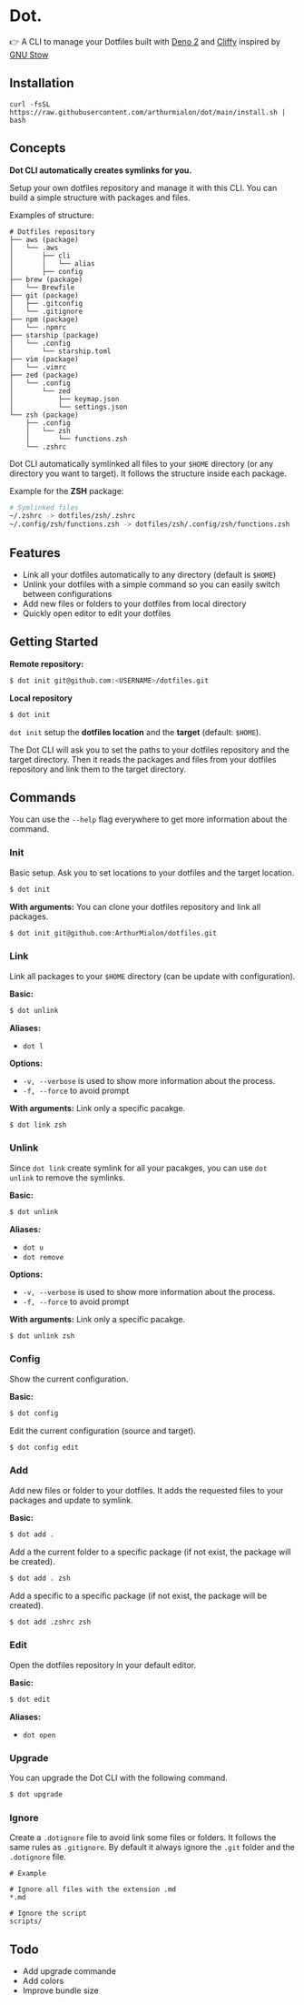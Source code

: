 # Dot.

👉 A CLI to manage your Dotfiles built with [Deno 2](https://deno.com/) and
[Cliffy](https://cliffy.io/) inspired by
[GNU Stow](https://www.gnu.org/software/stow/)

## Installation

`curl -fsSL https://raw.githubusercontent.com/arthurmialon/dot/main/install.sh | bash`

## Concepts

**Dot CLI automatically creates symlinks for you.**

Setup your own dotfiles repository and manage it with this CLI. You can build a
simple structure with packages and files.

Examples of structure:

```
# Dotfiles repository
├── aws (package)
│   └── .aws
│       ├── cli
│       │   └── alias
│       ├── config
├── brew (package)
│   └── Brewfile
├── git (package)
│   ├── .gitconfig
│   └── .gitignore
├── npm (package)
│   └── .npmrc
├── starship (package)
│   └── .config
│       └── starship.toml
├── vim (package)
│   └── .vimrc
├── zed (package)
│   └── .config
│       └── zed
│           ├── keymap.json
│           └── settings.json
└── zsh (package)
    ├── .config
    │   └── zsh
    │       └── functions.zsh
    └── .zshrc
```

Dot CLI automatically symlinked all files to your `$HOME` directory
(or any directory you want to target). It follows the structure inside each
package.

Example for the **ZSH** package:

```bash
# Symlinked files
~/.zshrc -> dotfiles/zsh/.zshrc
~/.config/zsh/functions.zsh -> dotfiles/zsh/.config/zsh/functions.zsh
```

## Features

- Link all your dotfiles automatically to any directory (default is `$HOME`)
- Unlink your dotfiles with a simple command so you can easily switch between
  configurations
- Add new files or folders to your dotfiles from local directory
- Quickly open editor to edit your dotfiles

## Getting Started

**Remote repository:**

```bash
$ dot init git@github.com:<USERNAME>/dotfiles.git
```

**Local repository**

```bash
$ dot init
```

`dot init` setup the **dotfiles location** and the **target** (default:
`$HOME`).

The Dot CLI will ask you to set the paths to your dotfiles repository and the
target directory. Then it reads the packages and files from your dotfiles
repository and link them to the target directory.

## Commands

You can use the `--help` flag everywhere to get more information about the
command.

### Init

Basic setup. Ask you to set locations to your dotfiles and the target location.

```bash
$ dot init
```

**With arguments:** You can clone your dotfiles repository and link all packages.

```bash
$ dot init git@github.com:ArthurMialon/dotfiles.git
```

### Link

Link all packages to your `$HOME` directory (can be update with configuration).

**Basic:**

```bash
$ dot unlink
```

**Aliases:**

- `dot l`

**Options:**

- `-v, --verbose` is used to show more information about the process.
- `-f, --force` to avoid prompt

**With arguments:** Link only a specific pacakge.

```bash
$ dot link zsh
```

### Unlink

Since `dot link` create symlink for all your pacakges, you can use `dot unlink`
to remove the symlinks.

**Basic:**

```bash
$ dot unlink
```

**Aliases:**

- `dot u`
- `dot remove`

**Options:**

- `-v, --verbose` is used to show more information about the process.
- `-f, --force` to avoid prompt

**With arguments:** Link only a specific pacakge.

```bash
$ dot unlink zsh
```

### Config

Show the current configuration.

**Basic:**

```bash
$ dot config
```

Edit the current configuration (source and target).

```bash
$ dot config edit
```

### Add

Add new files or folder to your dotfiles. It adds the requested files to your
packages and update to symlink.

**Basic:**

```bash
$ dot add .
```

Add a the current folder to a specific package (if not exist, the package will
be created).

```bash
$ dot add . zsh
```

Add a specific to a specific package (if not exist, the package will be
created).

```bash
$ dot add .zshrc zsh
```

### Edit

Open the dotfiles repository in your default editor.

**Basic:**

```bash
$ dot edit
```

**Aliases:**

- `dot open`

### Upgrade

You can upgrade the Dot CLI with the following command.

```bash
$ dot upgrade
```

### Ignore

Create a `.dotignore` file to avoid link some files or folders. It follows the
same rules as `.gitignore`. By default it always ignore the `.git` folder and
the `.dotignore` file.

```text
# Example

# Ignore all files with the extension .md
*.md

# Ignore the script
scripts/
```

## Todo

- Add upgrade commande
- Add colors
- Improve bundle size

